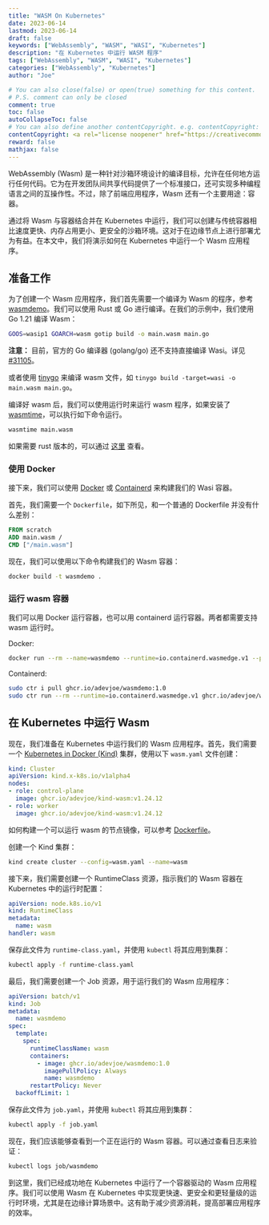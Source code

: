 ```yaml
---
title: "WASM On Kubernetes"
date: 2023-06-14
lastmod: 2023-06-14
draft: false
keywords: ["WebAssembly", "WASM", "WASI", "Kubernetes"]
description: "在 Kubernetes 中运行 WASM 程序"
tags: ["WebAssembly", "WASM", "WASI", "Kubernetes"]
categories: ["WebAssembly", "Kubernetes"]
author: "Joe"

# You can also close(false) or open(true) something for this content.
# P.S. comment can only be closed
comment: true
toc: false
autoCollapseToc: false
# You can also define another contentCopyright. e.g. contentCopyright: "This is another copyright."
contentCopyright: <a rel="license noopener" href="https://creativecommons.org/licenses/by-nc-nd/4.0/deed.zh" target="_blank">CC BY-NC-ND 4.0</a>
reward: false
mathjax: false
---
```


WebAssembly (Wasm) 是一种针对沙箱环境设计的编译目标，允许在任何地方运行任何代码。它为在开发团队间共享代码提供了一个标准接口，还可实现多种编程语言之间的互操作性。不过，除了前端应用程序，Wasm 还有一个主要用途：容器。

通过将 Wasm 与容器结合并在 Kubernetes 中运行，我们可以创建与传统容器相比速度更快、内存占用更小、更安全的沙箱环境。这对于在边缘节点上进行部署尤为有益。在本文中，我们将演示如何在 Kubernetes 中运行一个 Wasm 应用程序。

## 准备工作

为了创建一个 Wasm 应用程序，我们首先需要一个编译为 Wasm 的程序，参考 [wasmdemo](https://github.com/adevjoe/wasmdemo/tree/main/go)。我们可以使用 Rust 或 Go 进行编译。在我们的示例中，我们使用 Go 1.21 编译 Wasm：

```bash
GOOS=wasip1 GOARCH=wasm gotip build -o main.wasm main.go
```

**注意：** 目前，官方的 Go 编译器 (golang/go) 还不支持直接编译 Wasi。详见 [#31105](https://github.com/golang/go/issues/31105)。

或者使用 [tinygo](https://tinygo.org/) 来编译 wasm 文件，如 `tinygo build -target=wasi -o main.wasm main.go`。

编译好 wasm 后，我们可以使用运行时来运行 wasm 程序，如果安装了 [wasmtime](https://wasmtime.dev/)，可以执行如下命令运行。

```bash
wasmtime main.wasm
```

如果需要 rust 版本的，可以通过 [这里](https://github.com/adevjoe/wasmdemo/tree/main/rust) 查看。

### 使用 Docker

接下来，我们可以使用 [Docker](https://www.docker.com/) 或 [Containerd](https://containerd.io/) 来构建我们的 Wasi 容器。

首先，我们需要一个 `Dockerfile`，如下所见，和一个普通的 Dockerfile 并没有什么差别：

```Dockerfile
FROM scratch
ADD main.wasm /
CMD ["/main.wasm"]
```

现在，我们可以使用以下命令构建我们的 Wasm 容器：

```bash
docker build -t wasmdemo .
```

### 运行 wasm 容器

我们可以用 Docker 运行容器，也可以用 containerd 运行容器。两者都需要支持 wasm 运行时。

Docker:
```bash
docker run --rm --name=wasmdemo --runtime=io.containerd.wasmedge.v1 --platform=wasi/wasm32 ghcr.io/adevjoe/wasmdemo:1.0
```

Containerd:
```bash
sudo ctr i pull ghcr.io/adevjoe/wasmdemo:1.0
sudo ctr run --rm --runtime=io.containerd.wasmedge.v1 ghcr.io/adevjoe/wasmdemo:1.0 wasmdemo
```


## 在 Kubernetes 中运行 Wasm

现在，我们准备在 Kubernetes 中运行我们的 Wasm 应用程序。首先，我们需要一个 [Kubernetes in Docker (Kind)](https://kind.sigs.k8s.io/) 集群，使用以下 `wasm.yaml` 文件创建：

```yaml
kind: Cluster
apiVersion: kind.x-k8s.io/v1alpha4
nodes:
- role: control-plane
  image: ghcr.io/adevjoe/kind-wasm:v1.24.12
- role: worker
  image: ghcr.io/adevjoe/kind-wasm:v1.24.12
```

如何构建一个可以运行 wasm 的节点镜像，可以参考 [Dockerfile](https://raw.githubusercontent.com/adevjoe/wasmdemo/main/kind/node/Dockerfile)。

创建一个 Kind 集群：

```bash
kind create cluster --config=wasm.yaml --name=wasm
```

接下来，我们需要创建一个 RuntimeClass 资源，指示我们的 Wasm 容器在 Kubernetes 中的运行时配置：

```yaml
apiVersion: node.k8s.io/v1
kind: RuntimeClass
metadata:
  name: wasm
handler: wasm
```

保存此文件为 `runtime-class.yaml`，并使用 `kubectl` 将其应用到集群：

```bash
kubectl apply -f runtime-class.yaml
```

最后，我们需要创建一个 Job 资源，用于运行我们的 Wasm 应用程序：

```yaml
apiVersion: batch/v1
kind: Job
metadata:
  name: wasmdemo
spec:
  template:
    spec:
      runtimeClassName: wasm
      containers:
        - image: ghcr.io/adevjoe/wasmdemo:1.0
          imagePullPolicy: Always
          name: wasmdemo
      restartPolicy: Never
  backoffLimit: 1
```

保存此文件为 `job.yaml`，并使用 `kubectl` 将其应用到集群：

```bash
kubectl apply -f job.yaml
```

现在，我们应该能够查看到一个正在运行的 Wasm 容器。可以通过查看日志来验证：

```bash
kubectl logs job/wasmdemo
```

到这里，我们已经成功地在 Kubernetes 中运行了一个容器驱动的 Wasm 应用程序。我们可以使用 Wasm 在 Kubernetes 中实现更快速、更安全和更轻量级的运行时环境，尤其是在边缘计算场景中。这有助于减少资源消耗，提高部署应用程序的效率。
